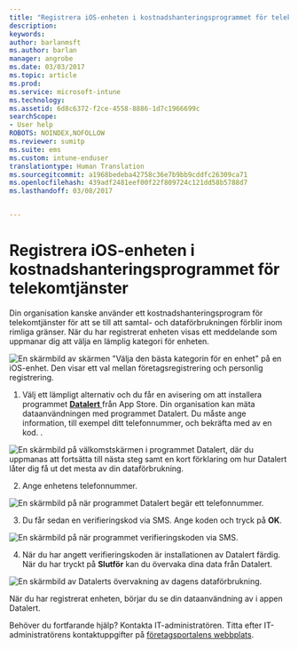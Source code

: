 ```yaml
---
title: "Registrera iOS-enheten i kostnadshanteringsprogrammet för telekomtjänster med Intune"
description: 
keywords: 
author: barlanmsft
ms.author: barlan
manager: angrobe
ms.date: 03/03/2017
ms.topic: article
ms.prod: 
ms.service: microsoft-intune
ms.technology: 
ms.assetid: 6d8c6372-f2ce-4558-8886-1d7c1966699c
searchScope:
- User help
ROBOTS: NOINDEX,NOFOLLOW
ms.reviewer: sumitp
ms.suite: ems
ms.custom: intune-enduser
translationtype: Human Translation
ms.sourcegitcommit: a1968bedeba42758c36e7b9bb9cddfc26309ca71
ms.openlocfilehash: 439adf2481eef00f22f809724c121dd58b5788d7
ms.lasthandoff: 03/08/2017


---
```


# <a name="enroll-your-ios-device-in-telecom-expense-management"></a>Registrera iOS-enheten i kostnadshanteringsprogrammet för telekomtjänster

Din organisation kanske använder ett kostnadshanteringsprogram för telekomtjänster för att se till att samtal- och dataförbrukningen förblir inom rimliga gränser. När du har registrerat enheten visas ett meddelande som uppmanar dig att välja en lämplig kategori för enheten.

  ![En skärmbild av skärmen "Välja den bästa kategorin för en enhet" på en iOS-enhet. Den visar ett val mellan företagsregistrering och personlig registrering.](./media/ios-enroll-10-tem-select-best-category.png)

1. Välj ett lämpligt alternativ och du får en avisering om att installera programmet [ __Datalert__ ](https://itunes.apple.com/us/app/datalert/id771029268?mt=8) från App Store. Din organisation kan mäta dataanvändningen med programmet Datalert. Du måste ange information, till exempel ditt telefonnummer, och bekräfta med av en kod. .

  ![En skärmbild på välkomstskärmen i programmet Datalert, där du uppmanas att fortsätta till nästa steg samt en kort förklaring om hur Datalert låter dig få ut det mesta av din dataförbrukning.](./media/ios-enroll-11-tem-datalert-setup.png)

2. Ange enhetens telefonnummer.

  ![En skärmbild på när programmet Datalert begär ett telefonnummer.](./media/ios-enroll-12-tem-datalert-phone-number.png)

3. Du får sedan en verifieringskod via SMS. Ange koden och tryck på __OK__.

  ![En skärmbild på när programmet verifieringskoden via SMS.](./media/ios-enroll-13-tem-datalert-sms.png)

4. När du har angett verifieringskoden är installationen av Datalert färdig. När du har tryckt på __Slutför__ kan du övervaka dina data från Datalert.

  ![En skärmbild av Datalerts övervakning av dagens dataförbrukning.](./media/ios-enroll-14-tem-datalert-monitoring-active.png)

När du har registrerat enheten, börjar du se din dataanvändning av i appen Datalert.

Behöver du fortfarande hjälp? Kontakta IT-administratören. Titta efter IT-administratörens kontaktuppgifter på [företagsportalens webbplats](http://portal.manage.microsoft.com).

